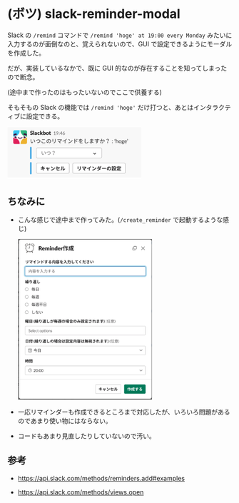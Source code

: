 # (ボツ) slack-reminder-modal

Slack の `/remind` コマンドで `/remind 'hoge' at 19:00 every Monday` みたいに入力するのが面倒なのと、覚えられないので、GUI で設定できるようにモーダルを作成した。

だが、実装しているなかで、既に GUI 的なのが存在することを知ってしまったので断念。

(途中まで作ったのはもったいないのでここで供養する)

そもそもの Slack の機能では `/remind 'hoge'` だけ打つと、あとはインタラクティブに設定できる。

<img src='images/slack_remind.png' width="300px" />

## ちなみに

- こんな感じで途中まで作ってみた。(`/create_reminder` で起動するような感じ)

   <img src='images/reminder_creator_modal.png' width="300px" />

- 一応リマインダーも作成できるところまで対応したが、いろいろ問題があるのであまり使い物にはならない。

- コードもあまり見直したりしていないので汚い。

## 参考

- https://api.slack.com/methods/reminders.add#examples

- https://api.slack.com/methods/views.open

